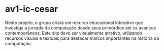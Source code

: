 # av1-ic-cesar
Neste projeto, o grupo criará um recurso educacional interativo que investiga a jornada da computação desde seus primórdios até os avanços contemporâneos. Este site deve ser visualmente atrativo, utilizando recursos visuais e textuais para destacar marcos importantes na história da computação.

